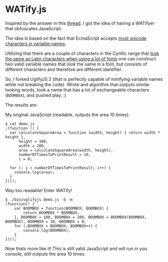 WATify.js
==========

Inspired by the answer in this [thread](http://codegolf.stackexchange.com/a/11462). I got the idea of having a WATifyer that obfuscates JavaScript.

The idea is based on the fact that EcmaScript accepts [most unicode characters in variable names](http://mathiasbynens.be/notes/javascript-identifiers).

Utilizing that there are a couple of characters in the Cyrillic range that [look the same as Latin characters when using a lot of fonts](http://www.unicodemap.org/range/9/Cyrillic/) one can construct two valid variable names that _look_ the same in a font, but consists of different characters and therefore are different identifier.

So, I forked UglifyJS 2 (that is perfectly capable of minifying variable names while not breaking the code). Wrote and algorithm that outputs similar looking words, took a name that has a lot of exchangeable characters (`BOOMBOX`), and pushed play. :)

The results are:

My original JavaScript (readable, outputs the area 10 times).

    $ cat demo.js 
    ;(function () {
      var calculateSquareArea = function (width, height) { return width * height },
          height = 100,
          width = 200,
          area = calculateSquareArea(width, height),
          numberOfTimesToPrintResult = 10,
          i = 0;
    
      for (; i < numberOfTimesToPrintResult; i++) {
        console.log(area);
      }
    })();

Way too readable! Enter WATify!

    $ ./bin/uglifyjs demo.js -b -m
    (function() {
        var ВООМВОХ = function(ВООМВОХ, ВООМВОX) {
            return ВООМВОХ * ВООМВОX;
        }, ВООМВОX = 100, ВООМВOХ = 200, ВООМВOX = ВООМВОХ(ВООМВOХ, ВООМВОX), ВООМBОХ = 10, ВООМBОX = 0;
        for (;ВООМBОX < ВООМBОХ; ВООМBОX++) {
            console.log(ВООМВOX);
        }
    })();
    
Now thats more like it! This is still valid JavaScript and will run in you console, still outputs the area 10 times.
